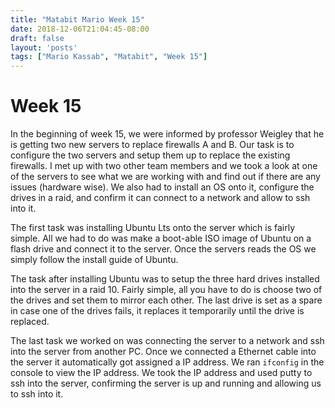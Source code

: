 ```yaml
---
title: "Matabit Mario Week 15"
date: 2018-12-06T21:04:45-08:00
draft: false
layout: 'posts'
tags: ["Mario Kassab", "Matabit", "Week 15"]
---
```


# Week 15

In the beginning of week 15, we were informed by professor Weigley that he is getting two new servers to replace firewalls A and B. Our task is to configure the two servers and setup them up to replace the existing firewalls. 
I met up with two other team members and we took a look at one of the servers to see what we are working with and find out if there are any issues (hardware wise). We also had to install an OS onto it, configure the drives in a raid, and confirm it can connect to a network and allow to ssh into it. 

The first task was installing Ubuntu Lts onto the server which is fairly simple. All we had to do was make a boot-able ISO image of Ubuntu on a flash drive and connect it to the server. Once the servers reads the OS we simply follow the install guide of Ubuntu. 

The task after installing Ubuntu was to setup the three hard drives installed into the server in a raid 10. Fairly simple, all you have to do is choose two of the drives and set them to mirror each other. The last drive is set as a spare in case one of the drives fails, it replaces it temporarily until the drive is replaced. 

The last task we worked on was connecting the server to a network and ssh into the server from another PC. Once we connected a Ethernet cable into the server it automatically got assigned a IP address. We ran ```ifconfig``` in the console to view the IP address. We took the IP address and used putty to ssh into the server, confirming the server is up and running and allowing us to ssh into it. 


 